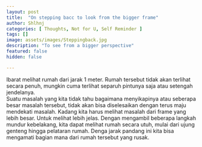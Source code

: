 ```yaml
---
layout: post
title:  "On stepping bacc to look from the bigger frame"
author: Shlhnj
categories: [ Thoughts, Not for U, Self Reminder ]
tags: []
image: assets/images/Steppingback.jpg
description: "To see from a bigger perspective"
featured: false
hidden: false

---
```


Ibarat melihat rumah dari jarak 1 meter. Rumah tersebut tidak akan terlihat secara penuh, mungkin cuma terlihat separuh pintunya saja atau setengah jendelanya. <br>
Suatu masalah yang kita tidak tahu bagaimana menyikapinya atau seberapa besar masalah tersebut, tidak akan bisa diselesaikan dengan terus maju mendekati masalah. Kadang kita harus melihat masalah dari frame yang lebih besar. Untuk melihat lebih jelas. Dengan mengambil beberapa langkah mundur kebelakang, kita dapat melihat rumah secara utuh, mulai dari ujung genteng hingga pelataran rumah. Denga jarak pandang ini kita bisa mengamati bagian mana dari rumah tersebut yang rusak.
